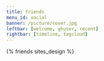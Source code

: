 ```yaml
---
title: friends
menu_id: social
banner: /picture/cover.jpg
leftbar: [welcome, ghuser, recent]
rightbar: [timeline, tagcloud]
---
```


{% friends sites_design %}